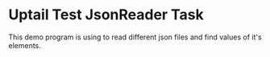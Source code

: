 # Uptail Test JsonReader Task
This demo program is using to read different json files and find values of it's elements.
